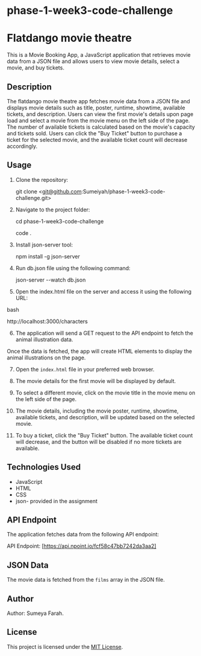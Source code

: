 # phase-1-week3-code-challenge

# Flatdango movie theatre

This is a Movie Booking App, a JavaScript application that retrieves movie data from a JSON file and allows users to view movie details, select a movie, and buy tickets.

## Description

 
The flatdango movie theatre app  fetches movie data from a JSON file and displays movie details such as title, poster, runtime, showtime, available tickets, and description. Users can view the first movie's details upon page load and select a movie from the movie menu on the left side of the page. The number of available tickets is calculated based on the movie's capacity and tickets sold. Users can click the "Buy Ticket" button to purchase a ticket for the selected movie, and the available ticket count will decrease accordingly.

## Usage

1. Clone the repository:

   
   git clone <git@github.com:Sumeiyah/phase-1-week3-code-challenge.git>
   

2. Navigate to the project folder:

    cd phase-1-week3-code-challenge

     code . 

 3. Install json-server tool:

      npm install -g json-server

4. Run db.json file using the following command:
    
    json-server --watch db.json

5. 0pen the index.html file on the server and access it using the following URL:

bash

http://localhost:3000/characters

6. The application will send a GET request to the API endpoint to fetch the animal illustration data.

Once the data is fetched, the app will create HTML elements to display the animal illustrations on the page.  
   

7. Open the `index.html` file in your preferred web browser.

8. The movie details for the first movie will be displayed by default.

9. To select a different movie, click on the movie title in the movie menu on the left side of the page.

10. The movie details, including the movie poster, runtime, showtime, available tickets, and description, will be updated based on the selected movie.

11. To buy a ticket, click the "Buy Ticket" button. The available ticket count will decrease, and the button will be disabled if no more tickets are available.

## Technologies Used

- JavaScript
- HTML
- CSS
- json- provided in the assignment

## API Endpoint

The application fetches data from the following API endpoint:

API Endpoint: [https://api.npoint.io/fcf58c47bb7242da3aa2]

## JSON Data

The movie data is fetched from the `films` array in the JSON file.

## Author

Author: Sumeya Farah.

## License

This project is licensed under the [MIT License](LICENSE).

